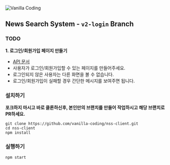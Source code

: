 ![Vanilla Coding](https://s3.ap-northeast-2.amazonaws.com/vanilla-coding/Assets/logo_regular%403x.png)

## News Search System - `v2-login` Branch

### TODO

**1. 로그인/회원가입 페이지 만들기**
- [API 문서](https://github.com/vanilla-coding/nss-api)
- 사용자가 로그인/회원가입할 수 있는 페이지를 만들어주세요.
- 로그인되지 않은 사용자는 다른 화면을 볼 수 없습니다.
- 로그인/회원가입이 실패할 경우 간단한 메시지를 보여주면 됩니다.

### 설치하기

**포크하지 마시고 바로 클론하신후, 본인만의 브랜치를 만들어 작업하시고 해당 브랜치로 PR하세요.**

```
git clone https://github.com/vanilla-coding/nss-client.git
cd nss-client
npm install
```

### 실행하기

```
npm start
```
